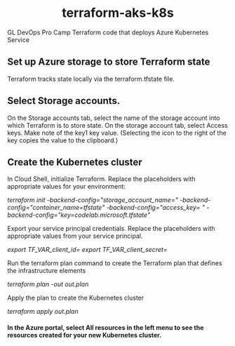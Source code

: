  <h1 align="center"> terraform-aks-k8s
 </h1>
 
GL DevOps Pro Camp
Terraform code that deploys Azure Kubernetes Service

## Set up Azure storage to store Terraform state
Terraform tracks state locally via the terraform.tfstate file.

## Select Storage accounts.
On the Storage accounts tab, select the name of the storage account into which Terraform is to store state. 
On the storage account tab, select Access keys.
Make note of the key1 key value. (Selecting the icon to the right of the key copies the value to the clipboard.)

## Create the Kubernetes cluster
In Cloud Shell, initialize Terraform. Replace the placeholders with appropriate values for your environment:

*terraform init -backend-config="storage_account_name=<YourAzureStorageAccountName>" -backend-config="container_name=tfstate" -backend-config="access_key= <YourStorageAccountAccessKey>" -backend-config="key=codelab.microsoft.tfstate"*
  
 Export your service principal credentials. Replace the placeholders with appropriate values from your service principal.
 
 *export TF_VAR_client_id=<service-principal-appid>*
 *export TF_VAR_client_secret=<service-principal-password>*
  
 Run the terraform plan command to create the Terraform plan that defines the infrastructure elements
 
 *terraform plan -out out.plan*
  
 Apply the plan to create the Kubernetes cluster
 
 *terraform apply out.plan*
  
 #### In the Azure portal, select All resources in the left menu to see the resources created for your new Kubernetes cluster.
